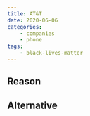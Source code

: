 ```yaml
---
title: AT&T
date: 2020-06-06
categories:
    - companies
    - phone
tags:
    - black-lives-matter
---
```


## Reason


## Alternative

